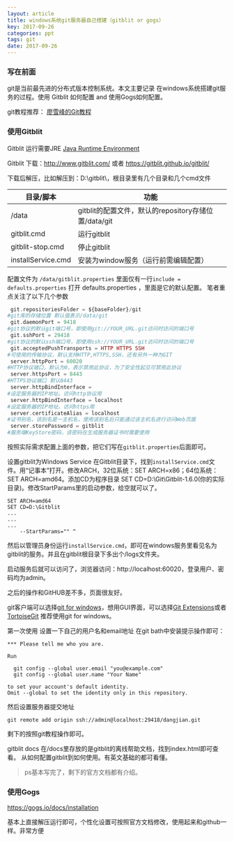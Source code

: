 ```yaml
---
layout: article
title: windows系统git服务器自己搭建（gitblit or gogs）
key: 2017-09-26
categories: ppt
tags: git
date: 2017-09-26
---
```



### 写在前面
git是当前最先进的分布式版本控制系统。本文主要记录 在windows系统搭建git服务的过程。使用 Gitblit 如何配置 and 使用Gogs如何配置。

git教程推荐： [廖雪峰的Git教程](https://www.liaoxuefeng.com/wiki/0013739516305929606dd18361248578c67b8067c8c017b000)

### 使用Gitblit 
Gitblit 运行需要JRE [Java Runtime Environment](https://www.java.com/zh_CN/download/manual.jsp)

Gitblit 下载：http://www.gitblit.com/ 或者 https://gitblit.github.io/gitblit/

下载后解压，比如解压到：D:\gitblit\，根目录里有几个目录和几个cmd文件

<!--more-->

| 目录/脚本              | 功能                                      |
| ------------------ | --------------------------------------- |
| /data              | gitblit的配置文件，默认的repository存储位置/data/git |
| gitblit.cmd        | 运行gitblit                               |
| gitblit-stop.cmd   | 停止gitblit                               |
| installService.cmd | 安装为window服务（运行前需编辑配置）                   |
配置文件为 `/data/gitblit.properties`
里面仅有一行`include = defaults.properties`
打开 defaults.properties ，里面是它的默认配置。
笔者重点关注了以下几个参数
```php
 git.repositoriesFolder = ${baseFolder}/git	
#git库的存储位置 默认值表示/data/git
 git.daemonPort = 9418
#git协议的默认git端口号，即使用git://YOUR_URL.git访问时访问的端口号
 git.sshPort = 29418
#git协议的默认ssh端口号，即使用ssh://YOUR_URL.git访问时访问的端口号
 git.acceptedPushTransports = HTTP HTTPS SSH
#可使用的传输协议，默认支持HTTP,HTTPS,SSH，还有另外一种为GIT 
 server.httpPort = 60020
#HTTP协议端口，默认为0，表示禁用此协议，为了安全性起见可禁用此协议
 server.httpsPort = 8443
#HTTPS协议端口 默认8443
 server.httpBindInterface =
#设定服务器的IP地址。访问http协议用
 server.httpBindInterface = localhost
#设定服务器的IP地址。访问https用
 server.certificateAlias = localhost
#证书别名，该别名是一主机名，使用该别名后只能通过该主机名进行访问Web页面
 server.storePassword = gitblit
#服务端KeyStore密码，该密码在生成服务器证书时需要使用
```
按照实际需求配置上面的参数，把它们写在`gitblit.properties`后面即可。

设置gitblit为Windows Service
在Gitblit目录下，找到`installService.cmd`文件。用“记事本”打开。修改ARCH，32位系统：SET ARCH=x86；64位系统：SET ARCH=amd64。添加CD为程序目录 SET CD=D:\Git\Gitblit-1.6.0(你的实际目录)。修改StartParams里的启动参数，给空就可以了。
```
SET ARCH=amd64
SET CD=D:\Gitblit
...
...
...
	--StartParams="" ^
```
然后以管理员身份运行`installService.cmd`，即可在windows服务里看见名为 gitblit的服务。并且在gitblit根目录下多出个/logs文件夹。

启动服务后就可以访问了，浏览器访问：http://localhost:60020，登录用户、密码均为admin。

之后的操作和GitHUB差不多，页面很友好。

git客户端可以选择[git for windows](https://git-for-windows.github.io/)，想用GUI界面，可以选择[Git Extensions](http://gitextensions.github.io/)或者[TortoiseGit](https://tortoisegit.org/)
推荐使用git for windows。

第一次使用 设置一下自己的用户名和email地址
在git bath中安装提示操作即可：
```
*** Please tell me who you are.

Run

  git config --global user.email "you@example.com"
  git config --global user.name "Your Name"

to set your account's default identity.
Omit --global to set the identity only in this repository.
```
然后设置服务器提交地址
```
git remote add origin ssh://admin@localhost:29418/dangjian.git
```
剩下的按照git教程操作即可。

gitblit docs
在/docs里存放的是gitblit的离线帮助文档，找到index.html即可查看。
从如何配置gitblit到如何使用。有英文基础的都可看懂。
> ps基本写完了，剩下的官方文档都有介绍。

### 使用Gogs

https://gogs.io/docs/installation

基本上直接解压运行即可，个性化设置可按照官方文档修改，使用起来和github一样。非常方便

